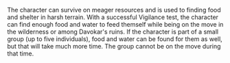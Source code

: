 The character can survive on meager resources and is used to finding food and shelter in harsh terrain. With a successful Vigilance test, the character can find enough food and water to feed themself while being on the move in the wilderness or among Davokar's ruins. If the character is part of a small group (up to five individuals), food and water can be found for them as well, but that will take much more time. The group cannot be on the move during that time.